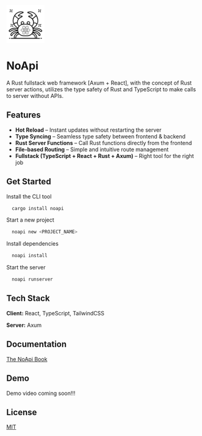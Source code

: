 ![Logo](https://raw.githubusercontent.com/incrediblemhi/NoApi/refs/heads/main/noapi.png)

# NoApi

A Rust fullstack web framework [Axum + React], with the concept of Rust server actions, utilizes the type safety of Rust and TypeScript to make calls to server without APIs.

## Features

- **Hot Reload** – Instant updates without restarting the server
- **Type Syncing** – Seamless type safety between frontend & backend
- **Rust Server Functions** – Call Rust functions directly from the frontend
- **File-based Routing** – Simple and intuitive route management
- **Fullstack (TypeScript + React + Rust + Axum)** – Right tool for the right job

## Get Started

Install the CLI tool

```bash
  cargo install noapi
```

Start a new project

```bash
  noapi new <PROJECT_NAME>
```

Install dependencies

```bash
  noapi install
```

Start the server

```bash
  noapi runserver
```

## Tech Stack

**Client:** React, TypeScript, TailwindCSS

**Server:** Axum

## Documentation

[The NoApi Book](https://incrediblemhi.github.io/NoApi/)

## Demo

Demo video coming soon!!!

## License

[MIT](https://choosealicense.com/licenses/mit/)
